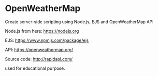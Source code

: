 # OpenWeatherMap
Create server-side scripting using Node.js, EJS and OpenWeatherMap API

Node.js from here:
https://nodejs.org

EJS:
https://www.npmjs.com/package/ejs

API:
https://openweathermap.org/

Source code:
http://rapidapi.com/

used for educational purpose.
